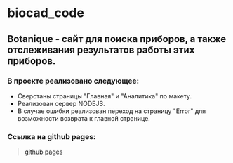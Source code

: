 # biocad_code

## Botanique - сайт для поиска приборов, а также отслеживания результатов работы этих приборов.

### В проекте реализовано следующее:
- Сверстаны страницы "Главная" и "Аналитика" по макету.
- Реализован сервер NODEJS.
- В случае ошибки реализован переход на страницу "Error" для возможности возврата к главной странице. 

### Ссылка на github pages:
>[github pages](https://teojane.github.io/biocad/)
